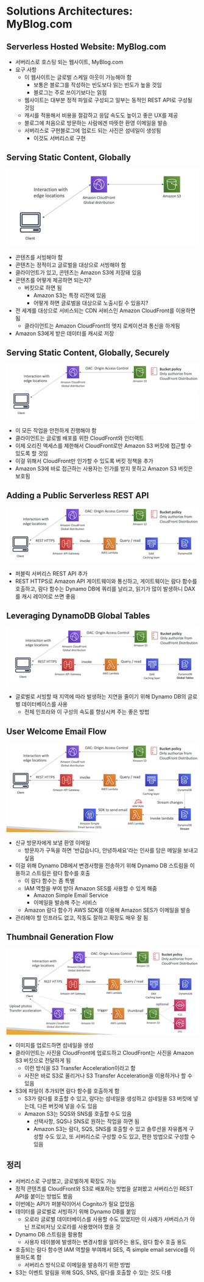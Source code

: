 # Solutions Architectures: MyBlog.com
## Serverless Hosted Website: MyBlog.com

- 서버리스로 호스팅 되는 웹사이트, MyBlog.com
- 요구 사항
	- 이 웹사이트는 글로벌 스케일 아웃이 가능해야 함
		- 보통은 블로그를 작성하는 빈도보다 읽는 빈도가 높을 것임
		- 블로그는 주로 쓰이기보다는 읽힘
	- 웹사이트는 대부분 정적 파일로 구성되고 일부는 동적인 REST API로 구성될 것임
	- 캐시를 적용해서 비용을 절감하고 응답 속도도 높이고 좋은 UX를 제공
	- 블로그에 처음으로 방문하는 사람에겐 따뜻한 환영 이메일을 발송
	- 서버리스로 구현블로그에 업로드 되는 사진은 섬네일이 생성됨
		- 이것도 서버리스로 구현

## Serving Static Content, Globally

![myb](https://github.com/seungwonbased/TIL/blob/main/AWS/assets/myb1.png)

- 콘텐츠를 서빙해야 함
- 콘텐츠는 정적이고 글로벌을 대상으로 서빙해야 함
- 클라이언트가 있고, 콘텐츠는 Amazon S3에 저장돼 있음
- 콘텐츠를 어떻게 제공하면 되는지?
	- 버킷으로 하면 됨
		- Amazon S3는 특정 리전에 있음
		- 어떻게 하면 글로벌을 대상으로 노출시킬 수 있을지?
- 전 세계를 대상으로 서비스되는 CDN 서비스인 Amazon CloudFront를 이용하면 됨
	- 클라이언트는 Amazon CloudFront의 엣지 로케이션과 통신을 하게됨
- Amazon S3에게 받은 데이터를 캐시로 저장

## Serving Static Content, Globally, Securely

![myb](https://github.com/seungwonbased/TIL/blob/main/AWS/assets/myb2.png)

- 이 모든 작업을 안전하게 진행해야 함
- 클라이언트는 글로벌 배포를 위한 CloudFront와 인터랙트
- 이제 오리진 액세스를 제한해서 CloudFront로만 Amazon S3 버킷에 접근할 수 있도록 할 것임
- 이걸 위해서 CloudFront만 인가할 수 있도록 버킷 정책을 추가
- Amazon S3에 바로 접근하는 사용자는 인가를 받지 못하고 Amazon S3 버킷은 보호됨

## Adding a Public Serverless REST API

![myb](https://github.com/seungwonbased/TIL/blob/main/AWS/assets/myb3.png)

- 퍼블릭 서버리스 REST API 추가
- REST HTTPS로 Amazon API 게이트웨이와 통신하고, 게이트웨이는 람다 함수를 호출하고, 람다 함수는 Dynamo DB에 쿼리를 날리고, 읽기가 많이 발생하니 DAX를 캐시 레이어로 쓰면 좋음

## Leveraging DynamoDB Global Tables

![myb](https://github.com/seungwonbased/TIL/blob/main/AWS/assets/myb4.png)

- 글로벌로 서빙할 때 지역에 따라 발생하는 지연을 줄이기 위해 Dynamo DB의 글로벌 데이터베이스를 사용
	- 전체 인프라와 이 구성의 속도를 향상시켜 주는 좋은 방법

## User Welcome Email Flow

![myb](https://github.com/seungwonbased/TIL/blob/main/AWS/assets/myb5.png)

- 신규 방문자에게 보낼 환영 이메일
	- 방문자가 구독을 하면 '반갑습니다, 안녕하세요'라는 인사를 담은 메일을 보내고 싶음
- 이걸 위해 Dynamo DB에서 변경사항을 전송하기 위해 Dynamo DB 스트림을 이용하고 스트림은 람다 함수를 호출
	- 이 람다 함수는 좀 특별
	- IAM 역할을 부여 받아 Amazon SES를 사용할 수 있게 해줌
		- Amazon Simple Email Service
		- 이메일을 발송해 주는 서비스
	- Amazon 람다 함수가 AWS SDK를 이용해 Amazon SES가 이메일을 발송
- 관리해야 할 인프라도 없고, 작동도 잘하고 확장도 매우 잘 됨

## Thumbnail Generation Flow

![myb](https://github.com/seungwonbased/TIL/blob/main/AWS/assets/myb6.png)

- 이미지를 업로드하면 섬네일을 생성
- 클라이언트는 사진을 CloudFront에 업로드하고 CloudFront는 사진을 Amazon S3 버킷으로 전달하게 됨
	- 이런 방식을 S3 Transfer Acceleration이라고 함
	- 사진은 바로 S3로 올리거나 S3 Transfer Acceleration을 이용하거나 할 수 있음
- S3에 파일이 추가되면 람다 함수를 호출하게 함
	- S3가 람다를 호출할 수 있고, 람다는 섬네일을 생성하고 섬네일을 S3 버킷에 넣는데, 다른 버킷에 넣을 수도 있음
	- Amazon S3는 SQS와 SNS를 호출할 수도 있음
		- 선택사항, SQS나 SNS로 원하는 작업을 하면 됨
		- Amazon S3는 람다, SQS, SNS를 호출할 수 있고 솔루션을 자유롭게 구성할 수도 있고, 또 서버리스로 구성할 수도 있고, 편한 방법으로 구성할 수 있음

## 정리

- 서버리스로 구성했고, 글로벌하게 확장도 가능
- 정적 콘텐츠를 CloudFront와 S3로 배포하는 방법을 살펴봤고 서버리스인 REST API를 붙이는 방법도 봤음
- 이번에는 API가 퍼블릭이어서 Cognito가 필요 없었음
- 데이터를 글로벌로 서빙하기 위해 Dynamo DB를 붙임
	- 오로라 글로벌 데이터베이스를 사용할 수도 있었지만 이 사례가 서버리스가 아닌 프로비저닝 오로라를 사용했어야 했을 것
- Dynamo DB 스트림을 활용함
	- 사용자 테이블에 발생하는 변경사항을 알려주는 용도, 람다 함수 호출 용도
- 호출되는 람다 함수엔 IAM 역할을 부여해서 SES, 즉 simple email service를 이용하도록 함
	- 서버리스 방식으로 이메일을 발송하기 위한 방법
- S3는 이벤트 알림을 위해 SQS, SNS, 람다를 호출할 수 있는 것도 다룸
